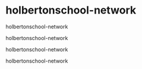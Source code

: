 # holbertonschool-network
holbertonschool-network


holbertonschool-network

holbertonschool-network

holbertonschool-network
